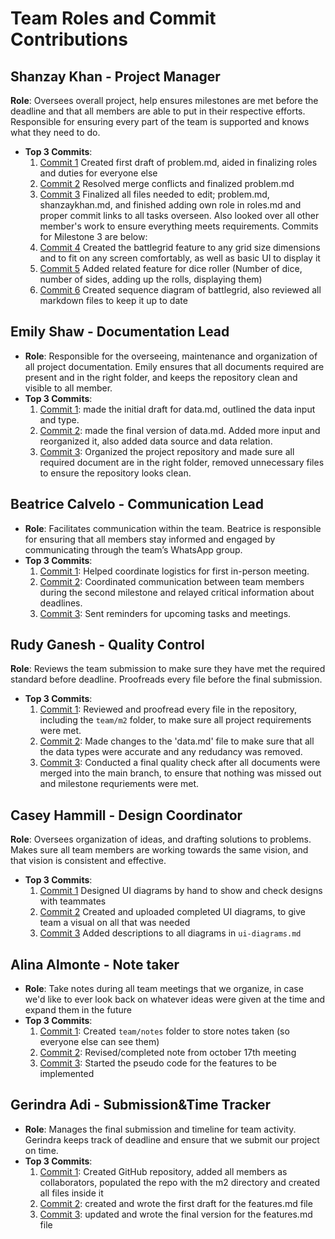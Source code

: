 # Team Roles and Commit Contributions

## Shanzay Khan - Project Manager 
**Role**: Oversees overall project, help ensures milestones are met before the deadline and that all members are able to put in their respective efforts. Responsible for ensuring every part of the team is supported and knows what they need to do.
- **Top 3 Commits**:
  1. [Commit 1](https://github.com/TedDPig123/326_Project/pull/2/commits/8cac04581240690e87732482c65a882d989a7d60) Created first draft of problem.md, aided in finalizing roles and duties for everyone else
  2. [Commit 2](https://github.com/TedDPig123/326_Project/pull/9/commits/025766f32b411639ad11ca608233165a4dde9c71) Resolved merge conflicts and finalized problem.md
  3. [Commit 3](https://github.com/TedDPig123/326_Project/pull/15) Finalized all files needed to edit; problem.md, shanzaykhan.md, and finished adding own role in roles.md and proper commit links to all tasks overseen. Also looked over all other member's work to ensure everything meets requirements. 
  Commits for Milestone 3 are below:
  4. [Commit 4](https://github.com/TedDPig123/326_Project/pull/28/commits/0d65738a84a7e2f3812a3aec55e8f99b75fa3022) Created the battlegrid feature to any grid size dimensions and to fit on any screen comfortably, as well as basic UI to display it 
  5. [Commit 5](https://github.com/TedDPig123/326_Project/pull/34/commits/1377b56b34c628b691cc7ed2b356cf36263f17af) Added related feature for dice roller (Number of dice, number of sides, adding up the rolls, displaying them) 
  6. [Commit 6](https://github.com/TedDPig123/326_Project/pull/42/commits/08d63d8b4eac0b8aba636975a026360da771d303) Created sequence diagram of battlegrid, also reviewed all markdown files to keep it up to date

## Emily Shaw - Documentation Lead
 - **Role**: Responsible for the overseeing, maintenance and organization of all project documentation. Emily ensures that all documents required are present and in the right folder, and keeps the repository clean and visible to all member.
 - **Top 3 Commits**:
   1. [Commit 1](https://github.com/TedDPig123/326_Project/pull/4/commits/5d7a3030085a9f91b188604620fe1c4a6ce9168d): made the initial draft for data.md, outlined the data input and type.
   2. [Commit 2](https://github.com/TedDPig123/326_Project/pull/10/commits/4856df89f742cdbe6f1453ef519ae9ffa1527966): made the final version of data.md. Added more input and reorganized it, also added data source and data relation.
   3. [Commit 3](https://github.com/TedDPig123/326_Project/pull/12/commits/ab142c0fc9a6a2e9bf227d5c2d63c4c6dcc36264): Organized the project repository and made sure all required document are in the right folder, removed unnecessary files to ensure the repository looks clean.

## Beatrice Calvelo - Communication Lead
- **Role**: Facilitates communication within the team. Beatrice is responsible for ensuring that all members stay informed and engaged by communicating through the team’s WhatsApp group.
- **Top 3 Commits**:
  1. [Commit 1](https://github.com/repo/commit1): Helped coordinate logistics for first in-person meeting.
  2. [Commit 2](https://github.com/repo/commit2): Coordinated communication between team members during the second milestone and relayed critical information about deadlines.
  3. [Commit 3](https://github.com/repo/commit3): Sent reminders for upcoming tasks and meetings.

## Rudy Ganesh - Quality Control 
**Role**: Reviews the team submission to make sure they have met the required standard before deadline. Proofreads every file before the final submission. 
- **Top 3 Commits**:
  1. [Commit 1](https://github.com/TedDPig123/326_Project/pulls?q=is%3Apr+reviewed-by%3A%40me+): Reviewed and proofread every file in the repository, including the `team/m2` folder, to make sure all project requirements were met.
  2. [Commit 2](https://github.com/TedDPig123/326_Project/pull/5#pullrequestreview-2380055979): Made changes to the 'data.md' file to make sure that all the data types were accurate and any redudancy was removed.
  3. [Commit 3](https://github.com/TedDPig123/326_Project/pull/3#pullrequestreview-2380054183): Conducted a final quality check after all documents were merged into the main branch, to ensure that nothing was missed out and milestone requriements were met.


## Casey Hammill - Design Coordinator
**Role**: Oversees organization of ideas, and drafting solutions to problems. Makes sure all team members are working towards the same vision, and that vision is consistent and effective.
- **Top 3 Commits**:
  1.  [Commit 1]() Designed UI diagrams by hand to show and check designs with teammates
  2.  [Commit 2](https://github.com/TedDPig123/326_Project/commit/a5c5108ba280efaf577a02ff086c5798c240b470) Created and uploaded completed UI diagrams, to give team a visual on all that was needed
  3. [Commit 3](https://github.com/TedDPig123/326_Project/commit/80ed83c1be4c947561dbedec9b769903c8363dac) Added descriptions to all diagrams in `ui-diagrams.md`

## Alina Almonte - Note taker
- **Role**: Take notes during all team meetings that we organize, in case we'd like to ever look back on whatever ideas were given at the time and expand them in the future
- **Top 3 Commits**: 
  1. [Commit 1](https://github.com/TedDPig123/326_Project/commit/8d78fc05d92e989f4dc27beb8d202fb24d8f7d64): Created `team/notes` folder to store notes taken (so everyone else can see them)
  2. [Commit 2](https://github.com/TedDPig123/326_Project/commit/35febe54f8fd72ee437a673ee82ee51936aa9020): Revised/completed note from october 17th meeting
  3. [Commit 3](https://github.com/TedDPig123/326_Project/commit/032521dcabb59cf04322c4314cbd73e699b01eca): Started the pseudo code for the features to be implemented 

## Gerindra Adi - Submission&Time Tracker
- **Role**: Manages the final submission and timeline for team activity. Gerindra keeps track of deadline and ensure that we submit our project on time.
- **Top 3 Commits**: 
  1. [Commit 1](https://github.com/TedDPig123/326_Project/pull/1/commits/2bd4f17e135500f6dc5404b62cc331b4465f5ee3): Created GitHub repository, added all members as collaborators, populated the repo with the m2 directory and created all files inside it
  2. [Commit 2](https://github.com/TedDPig123/326_Project/pull/1/commits/de7db008faa0d157b32a50989b4a1990607db6db): created and wrote the first draft for the features.md file
  3. [Commit 3](https://github.com/TedDPig123/326_Project/pull/20/commits/abb9007fffbd4b7560828d0bd420aaafab7dba8c): updated and wrote the final version for the features.md file